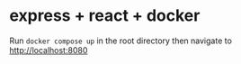 # express + react + docker

Run ```docker compose up``` in the root directory then navigate to <http://localhost:8080>
